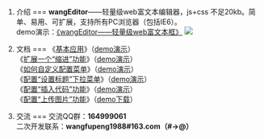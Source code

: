 1. 介绍
===
<b>wangEditor</b>——轻量级web富文本编辑器，js+css 不足20kb。简单、易用、可扩展，支持所有PC浏览器（包括IE6）。<br />
demo演示：[《wangEditor——轻量级web富文本框》](http://www.cnblogs.com/wangfupeng1988/p/4198428.html#demo)
![](http://images.cnitblog.com/blog/138012/201501/021623557162956.png)

2. 文档
===
《[基本应用](http://www.cnblogs.com/wangfupeng1988/p/4182991.html)》（[demo演示](http://www.cnblogs.com/wangfupeng1988/p/4185508.html)）<br />
《[扩展一个“缩进”功能](http://www.cnblogs.com/wangfupeng1988/p/4183405.html)》（[demo演示](http://www.cnblogs.com/wangfupeng1988/p/4198466.html)）<br />
《[如何自定义配置菜单](http://www.cnblogs.com/wangfupeng1988/p/4190405.html)》（[demo演示](http://www.cnblogs.com/wangfupeng1988/p/4198487.html)）<br />
《[配置“设置标题”下拉菜单](http://www.cnblogs.com/wangfupeng1988/p/4192429.html)》（[demo演示](http://www.cnblogs.com/wangfupeng1988/p/4198496.html)）<br />
《[配置“插入代码”功能](http://www.cnblogs.com/wangfupeng1988/p/4197411.html)》（[demo演示](http://www.cnblogs.com/wangfupeng1988/p/4198513.html)）<br />
《[配置“上传图片”功能](http://www.cnblogs.com/wangfupeng1988/p/4197968.html)》（[demo下载](http://pan.baidu.com/s/1qWsN0Yg)）

3. 交流
===
交流QQ群：<b>164999061</b> <br />
二次开发联系：<b>wangfupeng1988#163.com（#->@）</b>